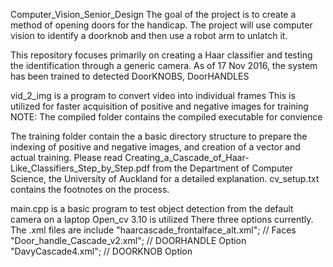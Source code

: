 Computer_Vision_Senior_Design
The goal of the project is to create a method of opening doors for the handicap.
	The project will use computer vision to identify a doorknob and then use a robot arm to unlatch it.

	
This repository focuses primarily on creating a Haar classifier and testing the identification through a generic camera.
	As of 17 Nov 2016, the system has been trained to detected DoorKNOBS, DoorHANDLES
 	
vid_2_img is a program to convert video into individual frames
	This is utilized for faster acquisition of positive and negative images for training
	NOTE: The compiled folder contains the compiled executable for convience
	
The training folder contain the a basic directory structure to prepare the indexing of positive and negative images, and creation of a vector and actual training. 
	Please read Creating_a_Cascade_of_Haar-Like_Classifiers_Step_by_Step.pdf from the Department of Computer Science, the University of Auckland for a detailed explanation.
	cv_setup.txt contains the footnotes on the process.
		
main.cpp is a basic program to test object detection from the default camera on a laptop
	Open_cv 3.10 is utilized
	There three options currently. The .xml files are include
	"haarcascade_frontalface_alt.xml";	//	Faces
	"Door_handle_Cascade_v2.xml";		//	DOORHANDLE Option
	"DavyCascade4.xml";					//	DOORKNOB Option

	
	
